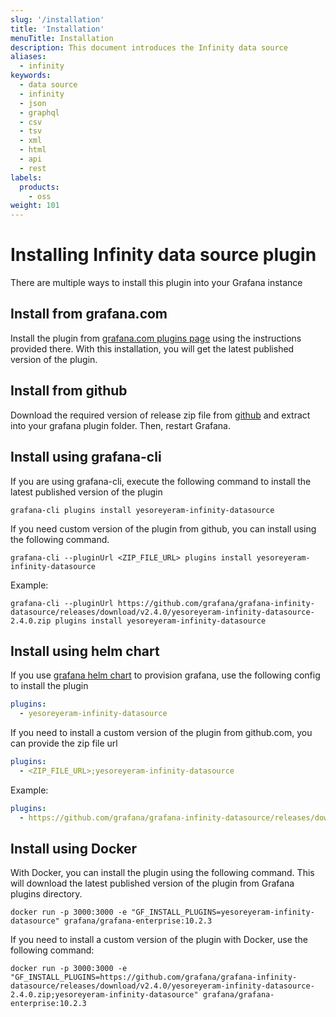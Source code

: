 ```yaml
---
slug: '/installation'
title: 'Installation'
menuTitle: Installation
description: This document introduces the Infinity data source
aliases:
  - infinity
keywords:
  - data source
  - infinity
  - json
  - graphql
  - csv
  - tsv
  - xml
  - html
  - api
  - rest
labels:
  products:
    - oss
weight: 101
---
```


# Installing Infinity data source plugin

There are multiple ways to install this plugin into your Grafana instance

## Install from grafana.com

Install the plugin from [grafana.com plugins page](https://grafana.com/grafana/plugins/yesoreyeram-infinity-datasource/?tab=installation) using the instructions provided there. With this installation, you will get the latest published version of the plugin.

## Install from github

Download the required version of release zip file from [github](https://github.com/grafana/grafana-infinity-datasource/releases) and extract into your grafana plugin folder. Then, restart Grafana.

## Install using grafana-cli

If you are using grafana-cli, execute the following command to install the latest published version of the plugin

```shell
grafana-cli plugins install yesoreyeram-infinity-datasource
```

If you need custom version of the plugin from github, you can install using the following command.

```shell
grafana-cli --pluginUrl <ZIP_FILE_URL> plugins install yesoreyeram-infinity-datasource
```

Example:

```shell
grafana-cli --pluginUrl https://github.com/grafana/grafana-infinity-datasource/releases/download/v2.4.0/yesoreyeram-infinity-datasource-2.4.0.zip plugins install yesoreyeram-infinity-datasource
```

## Install using helm chart

If you use [grafana helm chart](https://github.com/grafana/helm-charts/blob/grafana-6.32.12/charts/grafana/values.yaml#L482) to provision grafana, use the following config to install the plugin

```yml
plugins:
  - yesoreyeram-infinity-datasource
```

If you need to install a custom version of the plugin from github.com, you can provide the zip file url

```yml
plugins:
  - <ZIP_FILE_URL>;yesoreyeram-infinity-datasource
```

Example:

```yml
plugins:
  - https://github.com/grafana/grafana-infinity-datasource/releases/download/v2.4.0/yesoreyeram-infinity-datasource-2.4.0.zip;yesoreyeram-infinity-datasource
```

## Install using Docker

With Docker, you can install the plugin using the following command. This will download the latest published version of the plugin from Grafana plugins directory.

```shell
docker run -p 3000:3000 -e "GF_INSTALL_PLUGINS=yesoreyeram-infinity-datasource" grafana/grafana-enterprise:10.2.3
```

If you need to install a custom version of the plugin with Docker, use the following command:

```shell
docker run -p 3000:3000 -e "GF_INSTALL_PLUGINS=https://github.com/grafana/grafana-infinity-datasource/releases/download/v2.4.0/yesoreyeram-infinity-datasource-2.4.0.zip;yesoreyeram-infinity-datasource" grafana/grafana-enterprise:10.2.3
```
